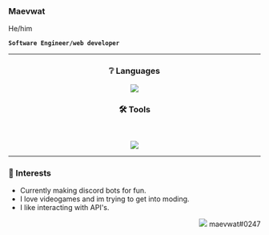 <h3 color="purple">Maevwat</h3>
He/him

**`Software Engineer/web developer`**

---

<h3 align="center" >❔ Languages </h3>

<p align="center">
  <a href="https://skillicons.dev">
    <img src="https://skillicons.dev/icons?i=html,css,js,nodejs,bash,python,cs,cpp" />
  </a>
</p>

<h3 align="center">🛠️ Tools </h3>

<br>

<p align="center">
  <a href="https://skillicons.dev">
    <img src="https://skillicons.dev/icons?i=space,vscode,visualstudio,mongodb,unreal,unity,aws,linux," />
  </a>
</p>

---

### 🧩 Interests

- Currently making discord bots for fun.
- I love videogames and im trying to get into moding.
- I like interacting with API's.

<p align="right"><img src="https://skillicons.dev/icons?i=discord" /> maevwat#0247</p>
